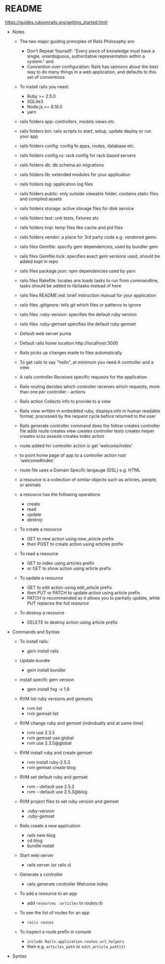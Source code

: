 # README

https://guides.rubyonrails.org/getting_started.html

* Notes

	- The two major guiding principles of Rails Philosophy are: 
		+ Don't Repeat Yourself:
		"Every piece of knowledge must have a single, unambiguous, authoritative representation within a system."
		and
		+ Convention over configuration:
		Rails has opinions about the best way to do many things in a web application, and defaults to this set of conventions

	- To install rails you need:
		+ Ruby >= 2.5.0
		+ SQLite3 
		+ Node.js >= 8.16.0
		+ yarn

	- rails folders app:
		controllers, models views etc.

	- rails folders bin:
		rails scripts to start, setup, update deploy or run your app
	
	- rails folders config:
		config fo apps, routes, database etc.

	- rails folders config.ru:
		rack config for rack based servers

	- rails folders db:
		db schema an migrations

	- rails folders lib:
		extended modules for your application
	
	- rails folders log:
		application log files
	
	- rails folders public:
		only outside viewable folder, contains static files and compiled assets
	
	- rails folders storage:
		active storage files for disk service

	- rails folders test:
		unit tests, fixtures etc

	- rails folders tmp:
		temp files like cache and pid files

	- rails folders vendor:
		a place for 3rd party code e.g. vendored gems

	

	- rails files Gemfile:
		specify gem dependencies, used by bundler gem
	
	- rails files Gemfile.lock:
		specifies exact gem versions used, should be added kept in repo

	- rails files package.json:
		npm dependencies used by yarn

	- rails files Rakefile:
		locates ans loads tasks to run from commandline,
		tasks should be added to lib/tasks instead of here

	- rails files README.md:
		brief instruction manual for your application

	- rails files .gitignore:
		tells git which files or patterns to ignore

	- rails files .ruby-version:
		specifies the default ruby version

	- rails files .ruby-gemset
		specifies the default ruby gemset

	
	- Default web server
		puma 

	- Default rails home location
		http://localhost:3000

	- Rails picks up changes made to files
		automatically

	- To get rails to say "hello", at minimum you need
		A controller and a view

	- A rails controller
		Receives specific requests for the application

	- Rails routing decides
		which controller receives which requests,
		more than one per controller - actions

	- Rails action
		Collects info to provide to a view

	- Rails view
		written in embedded ruby, displays info in human readable format, 
		processed by the request cycle before returned to the user

	- Rails generate controller command does the follow
		creates controller file
		adds route
		creates view
		creates controller tests
		creates helper
		creates scss assests
		creates index action

	- route added for controller action is
		get 'welcome/index'

	- to point home page of app to a controller action
		root 'welcome#index'

	- route file uses a
		Domain Specifc langauge (DSL) e.g. HTML

	- a resource is
		a collection of similar objects such as articles,
		people, or animals

	- a resource has the following operations
		+ create
		+ read
		+ update
		+ destroy

	- To create a resource
		+ GET to new action using new_article prefix
		+ then POST to create action using articles prefix

	- To read a resource
		+ GET to index using articles prefix
		+ or GET to show action using article prefix

	- To update a resource
		+ GET to edit action using edit_article prefix
		+ then PUT or PATCH to update action using article prefix
		+ PATCH is recommended as it allows you to partially update, while PUT replaces the full resource

	- To destroy a resource
		+ DELETE to destroy action using article prefix



	











* Commands and Syntax


	- To install rails:
		+ gem install rails

	- Update bundle
		+ gem install bundler

	- install specifc gem version
		+ gem install fog -v 1.8


	- RVM list ruby versions and gemsets
		+ rvm list 
		+ rvm gemset list

	- RVM change ruby and gemset (indivdually and at same time)
	 	+ rvm use 2.3.5
	 	+ rvm gemset use global
	 	+ rvm use 2.3.5@global

	- RVM install ruby and create gemset
		+ rvm install ruby-2.5.3
		+ rvm gemset create blog

	- RVM set default ruby and gemset
		+ rvm --default use 2.5.3
		+ rvm --default use 2.5.3@blog

	- RVM project files to set ruby version and gemset
		+ .ruby-version
		+ .ruby-gemset

	- Rails create a new application
		+ rails new blog
		+ cd blog
		+ bundle install

	- Start web server
		+ rails server (or rails s)

	- Generate a controller
		+ rails generate controller Welcome index 

	- To add a resource to an app
		+ add `resources :articles` to routes.rb

	- To see the list of routes for an app
		+ `rails routes`

	- To inspect a route prefix in console
		+ `include Rails.application.routes.url_helpers`
		+ then e.g. `articles_path` or `edit_article_path(2)`



* Syntax